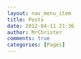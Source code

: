 ```yaml
---
layout: nav_menu_item
title: Posts
date: 2012-04-11 21:36
author: MrChrister
comments: true
categories: [Pages]
---
```


